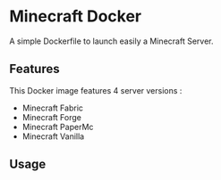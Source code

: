 # Minecraft Docker

A simple Dockerfile to launch easily a Minecraft Server.

## Features

This Docker image features 4 server versions :
- Minecraft Fabric
- Minecraft Forge
- Minecraft PaperMc
- Minecraft Vanilla

## Usage






